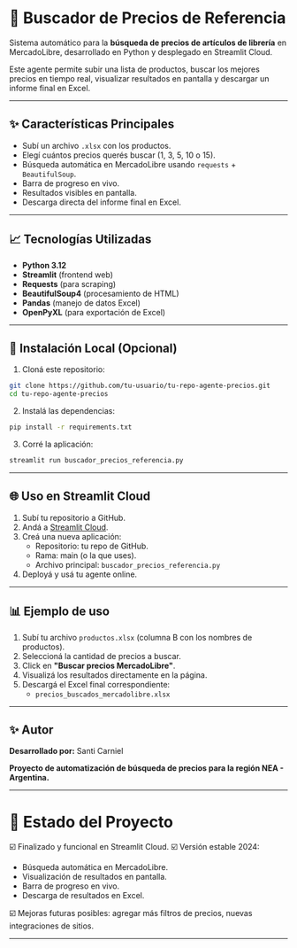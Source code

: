 # 🔎 Buscador de Precios de Referencia

Sistema automático para la **búsqueda de precios de artículos de librería** en MercadoLibre, desarrollado en Python y desplegado en Streamlit Cloud.

Este agente permite subir una lista de productos, buscar los mejores precios en tiempo real, visualizar resultados en pantalla y descargar un informe final en Excel.

---

## ✨ Características Principales

- Subí un archivo `.xlsx` con los productos.
- Elegí cuántos precios querés buscar (1, 3, 5, 10 o 15).
- Búsqueda automática en MercadoLibre usando `requests` + `BeautifulSoup`.
- Barra de progreso en vivo.
- Resultados visibles en pantalla.
- Descarga directa del informe final en Excel.

---

## 📈 Tecnologías Utilizadas

- **Python 3.12**
- **Streamlit** (frontend web)
- **Requests** (para scraping)
- **BeautifulSoup4** (procesamiento de HTML)
- **Pandas** (manejo de datos Excel)
- **OpenPyXL** (para exportación de Excel)

---

## 🔧 Instalación Local (Opcional)

1. Cloná este repositorio:

```bash
git clone https://github.com/tu-usuario/tu-repo-agente-precios.git
cd tu-repo-agente-precios
```

2. Instalá las dependencias:

```bash
pip install -r requirements.txt
```

3. Corré la aplicación:

```bash
streamlit run buscador_precios_referencia.py
```

---

## 🌐 Uso en Streamlit Cloud

1. Subí tu repositorio a GitHub.
2. Andá a [Streamlit Cloud](https://streamlit.io/cloud).
3. Creá una nueva aplicación:
   - Repositorio: tu repo de GitHub.
   - Rama: main (o la que uses).
   - Archivo principal: `buscador_precios_referencia.py`
4. Deployá y usá tu agente online.

---

## 📊 Ejemplo de uso

1. Subí tu archivo `productos.xlsx` (columna B con los nombres de productos).
2. Seleccioná la cantidad de precios a buscar.
3. Click en **"Buscar precios MercadoLibre"**.
4. Visualizá los resultados directamente en la página.
5. Descargá el Excel final correspondiente:
   - `precios_buscados_mercadolibre.xlsx`

---

## ✨ Autor

**Desarrollado por:** Santi Carniel

**Proyecto de automatización de búsqueda de precios para la región NEA - Argentina.**

---

# 🚀 Estado del Proyecto

☑️ Finalizado y funcional en Streamlit Cloud.
☑️ Versión estable 2024:
- Búsqueda automática en MercadoLibre.
- Visualización de resultados en pantalla.
- Barra de progreso en vivo.
- Descarga de resultados en Excel.

☑️ Mejoras futuras posibles: agregar más filtros de precios, nuevas integraciones de sitios.

---

